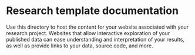 # Research template documentation

Use this directory to host the content for your website associated with your research project.
Websites that allow interactive exploration of your published data can ease understanding and interpretation of your results, as well as provide links to your data, source code, and more.
